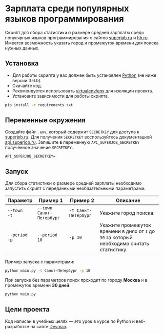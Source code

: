 # Зарплата среди популярных языков программирования

Скрипт для сбора статистики о размере средней зарплаты среди популярных языков программирования с сайтов [superjob.ru](https://www.superjob.ru/) и [hh.ru](https://hh.ru/). Имеется возможность указать город и промежуток времени для поиска нужных данных.

## Установка

- Для работы скрипта у вас должен быть установлен [Python](https://www.python.org/downloads/) (не ниже версии 3.6.0).
- Скачайте код.
- Рекомендуется использовать [virtualenv/env](https://docs.python.org/3/library/venv.html) для изоляции проекта.
- Установите зависимости для работы скрипта.

```sh
pip install -r requirements.txt
```

## Переменные окружения

Создайте файл `.env`, который содержит `SECRETKEY` для доступа к [superjob.ru](https://superjob.ru/). Для получения `SECRETKEY` воспользуйтесь документацией [api.superjob.ru](https://api.superjob.ru/). Запишите в переменную `API_SUPERJOB_SECRETKEY` полученное значение `SECRETKEY`.

```
API_SUPERJOB_SECRETKEY=
```

## Запуск

Для сбора статистики о размере средней зарплаты необходимо запустить скрипт с переданными необязательными параметрами:

Параметр | Пример 1 | Пример 2 | Описание
------- | -------- | -------- | --------
`--town`<br>`-t` | `--town Санкт-Петербург` | `-t Санкт-Петербург` | Укажите город поиска.
`--period`<br>`-p` | `--period 10` | `-p 10` | Укажите промежуток времени в днях от `1` до `30` за который необходимо считать статистику.

Пример запуска с параметрами:

```sh
python main.py -t Санкт-Петербург -p 10
```

При запуске без параметров поиск проходит по городу **Москва** и в промежуток времени **30 дней**:

```sh
python main.py 
```

## Цели проекта

Код написан в учебных целях — это урок в курсе по Python и веб-разработке на сайте [Devman](https://dvmn.org/referrals/RROtwNbx8g4rmv5TLjOL7ZYZbzFdx2oUdeoDEXTn/).
